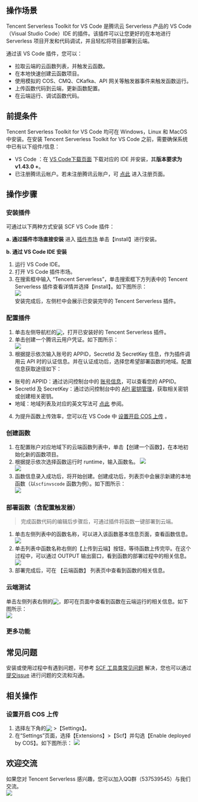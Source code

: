 ## 操作场景

Tencent Serverless Toolkit for VS Code 是腾讯云 Serverless 产品的 VS Code（Visual Studio Code）IDE 的插件。该插件可以让您更好的在本地进行 Serverless 项目开发和代码调试，并且轻松将项目部署到云端。

通过该 VS Code 插件，您可以：

- 拉取云端的云函数列表，并触发云函数。
- 在本地快速创建云函数项目。
- 使用模拟的 COS、CMQ、CKafka、API 网关等触发器事件来触发函数运行。
- 上传函数代码到云端，更新函数配置。
- 在云端运行、调试函数代码。

## 前提条件

Tencent Serverless Toolkit for VS Code 均可在 Windows，Linux 和 MacOS 中安装。在安装 Tencent Serverless Toolkit for VS Code 之前，需要确保系统中已有以下组件/信息：
- VS Code ：在 [VS Code下载页面](https://code.visualstudio.com/) 下载对应的 IDE 并安装，其**版本要求为 v1.43.0 +**。
- 已注册腾讯云帐户。若未注册腾讯云账户，可 [点此](https://cloud.tencent.com/register) 进入注册页面。


## 操作步骤

### 安装插件
可通过以下两种方式安装 SCF VS Code 插件：  

**a. 通过插件市场直接安装**
进入 [插件市场](https://marketplace.visualstudio.com/items?itemName=tencentcloud.tencent-cloud-vscode-toolkit) 单击【install】进行安装。


**b. 通过 VS Code IDE 安装**
1. 运行 VS Code IDE。
2. 打开 VS Code 插件市场。
3. 在搜索框中输入 “Tencent Serverless”，单击搜索框下方列表中的 Tencent Serverless 插件查看详情并选择【install】。如下图所示：      
  ![](https://main.qcloudimg.com/raw/4d629d80bb03d4957213af44a4fb524c.png)    
  安装完成后，左侧栏中会展示已安装完毕的 Tencent Serverless 插件。


### 配置插件


1. 单击左侧导航栏的<img src="https://main.qcloudimg.com/raw/4395057dfb3a8f4a92c90ba7dff9b1c1.png" style="margin:-3px 0;">，打开已安装好的 Tencent Serverless 插件。
2. 单击创建一个腾讯云用户凭证。如下图所示：  
![](https://main.qcloudimg.com/raw/fca11ef6e54287f2ad400d34123872c9.png)
3. 根据提示依次输入账号的 APPID，SecretId 及 SecretKey 信息，作为插件调用云 API 时的认证信息。并在认证成功后，选择您希望部署函数的地域。配置信息获取途径如下：
 - 账号的 APPID：通过访问控制台中的 [账号信息](https://console.cloud.tencent.com/developer)，可以查看您的 APPID。
 - SecretId 及 SecretKey：通过访问控制台中的 [API 密钥管理](https://console.cloud.tencent.com/cam/capi)，获取相关密钥或创建相关密钥。
 - 地域：地域列表及对应的英文写法可 [点此](https://cloud.tencent.com/document/product/213/6091#.E4.B8.AD.E5.9B.BD.E5.A4.A7.E9.99.86.E5.8C.BA.E5.9F.9F) 参阅。

4. 为提升函数上传效率，您可以在 VS Code 中 [设置开启 COS 上传](#openCOS) 。


### 创建函数


1. 在配置账户对应地域下的云端函数列表中，单击【创建一个函数】，在本地初始化新的函数项目。
2. 根据提示依次选择函数运行时 runtime，输入函数名。
![](https://main.qcloudimg.com/raw/0ecfb5a4aa16c608e52bb7bf7fe6780a.png)  
![](https://main.qcloudimg.com/raw/fe7c44e897563bffde70f9bc39298bd0.png)  
3. 函数信息录入成功后，将开始创建。创建成功后，列表页中会展示新建的本地函数（以`scfinvscode` 函数为例）。如下图所示：  
 ![](https://main.qcloudimg.com/raw/4d9ecfce5ac0f85e05b1e63ed98d6234.png)


### 部署函数（含配置触发器）


> 完成函数代码的编辑后步骤后，可通过插件将函数一键部署到云端。

1. 单击左侧列表中的函数名称，可以进入该函数基本信息页面，查看函数信息。
![](https://main.qcloudimg.com/raw/0b830929feab34d609b00f59806a48b9.png)
2. 单击列表中函数名称右侧的【上传到云端】按钮，等待函数上传完毕。在这个过程中，可以通过 OUTPUT 输出窗口，看到函数的部署过程中的相关信息。
![](https://main.qcloudimg.com/raw/a597768d791603180f828deb1d7c197d.png)
3. 部署完成后，可在 【云端函数】 列表页中查看到函数的相关信息。


### 云端测试

单击左侧列表右侧的<img src="https://main.qcloudimg.com/raw/fef0ef2e04f094c5b3a390e6d78672c0.png" style="margin:-3px 0;">，即可在页面中查看到函数在云端运行的相关信息。如下图所示：    
![](https://main.qcloudimg.com/raw/2c7fb7f915028f4187265af6aef44aaf.png)


### 更多功能

## 常见问题  

安装或使用过程中有遇到问题，可参考 [SCF 工具类常见问题](https://cloud.tencent.com/document/product/583/33456) 解决，您也可以通过 [提交issue](https://github.com/tencentyun/tencent-cloud-vscode-toolkit/issues/new) 进行问题的交流和沟通。    

## 相关操作

<span id="openCOS"></span>
### 设置开启 COS 上传

1. 选择左下角的<img src="https://main.qcloudimg.com/raw/20fd46098cf037eb003dc41f1f913313.png" style="margin:-3px 0px;"/> >【Settings】。
2. 在“Settings”页面，选择【Extensions】>【Scf】并勾选【Enable deployed by COS】。如下图所示：
    ![](https://main.qcloudimg.com/raw/05ca88747213e5a102747683dc20233a.png)



## 欢迎交流<span id="welcome"></span>
如果您对 Tencent Serverless 感兴趣，您可以加入QQ群（537539545）与我们交流。    
![](https://main.qcloudimg.com/raw/bc881547d1cd2043ecf1b286c70f7319.png)